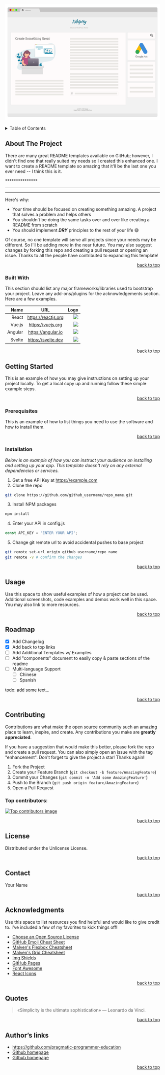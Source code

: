 <a id="readme-top"></a>

[comment]: # (There is some text that we don't want to be visible...)
[//]: # (There is some text that we don't want to be visible...)

<!-- PROJECT LOGO -->
![Product Name Screen Shot](https://raw.githubusercontent.com/othneildrew/Best-README-Template/main/images/screenshot.png)

<!-- TABLE OF CONTENTS -->

<details>
  <summary>Table of Contents</summary>
  <ol>
    <li>
      <a href="#about-the-project">About The Project</a>
      <ul>
        <li><a href="#built-with">Built With</a></li>
      </ul>
    </li>
    <li>
      <a href="#getting-started">Getting Started</a>
      <ul>
        <li><a href="#prerequisites">Prerequisites</a></li>
        <li><a href="#installation">Installation</a></li>
      </ul>
    </li>
    <li><a href="#usage">Usage</a></li>
    <li><a href="#roadmap">Roadmap</a></li>
    <li><a href="#contributing">Contributing</a></li>
    <li><a href="#license">License</a></li>
    <li><a href="#contact">Contact</a></li>
    <li><a href="#acknowledgments">Acknowledgments</a></li>
  </ol>
</details>


<!-- ABOUT THE PROJECT -->
## About The Project

There are many great README templates available on GitHub; however, I didn't find one that really suited my needs so I created this enhanced one. I want to create a README template so amazing that it'll be the last one you ever need -- I think this is it.

\***************

---------------

____________

Here's why:

* Your time should be focused on creating something amazing. A project that solves a problem and helps others
* You shouldn't be doing the same tasks over and over like creating a README from scratch
* You should implement ___DRY___ principles to the rest of your life :smile:

Of course, no one template will serve all projects since your needs may be different. So I'll be adding more in the near future. You may also suggest changes by forking this repo and creating a pull request or opening an issue. Thanks to all the people have contributed to expanding this template!

<p align="right"> <a href="#readme-top">back to top</a> </p>

### Built With

This section should list any major frameworks/libraries used to bootstrap your project. Leave any add-ons/plugins for the acknowledgements section. Here are a few examples.

|Name             |URL                   |Logo                                                            |
|------:|:-------:|--------:|
|React            |https://reactjs.org   |<img src="https://reactjs.org/logo-og.png" width="50" />          |
|Vue.js           |https://vuejs.org     |<img src="https://vuejs.org/images/logo.png" width="50" />|
|Angular          |https://angular.io    |<img src="https://angular.io/assets/images/logos/angular/angular.png" width="50" /> |
|Svelte           |https://svelte.dev    |<img src="https://svelte.dev/svelte-logo-horizontal.svg" width="50" /> |

<p align="right"> <a href="#readme-top">back to top</a> </p>

<!-- GETTING STARTED -->
## Getting Started

This is an example of how you may give instructions on setting up your project locally.
To get a local copy up and running follow these simple example steps.

<p align="right"> <a href="#readme-top">back to top</a> </p>

### Prerequisites

This is an example of how to list things you need to use the software and how to install them.

<p align="right"> <a href="#readme-top">back to top</a> </p>

### Installation

*Below is an example of how you can instruct your audience on installing and setting up your app. This template doesn't rely on any external dependencies or services.*

1. Get a free API Key at https://example.com
2. Clone the repo
```sh
git clone https://github.com/github_username/repo_name.git
```
3. Install NPM packages
```sh
npm install
```
4. Enter your API in config.js
```js
const API_KEY = 'ENTER YOUR API';
```
5. Change git remote url to avoid accidental pushes to base project
```sh
git remote set-url origin github_username/repo_name
git remote -v # confirm the changes
```

<p align="right"> <a href="#readme-top">back to top</a> </p>

<!-- USAGE EXAMPLES -->
## Usage

Use this space to show useful examples of how a project can be used. Additional screenshots, code examples and demos work well in this space. You may also link to more resources.

<p align="right"> <a href="#readme-top">back to top</a> </p>

<!-- ROADMAP -->
## Roadmap
- [x] Add Changelog
- [x] Add back to top links
- [ ] Add Additional Templates w/ Examples
- [ ] Add "components" document to easily copy & paste sections of the readme
- [ ] Multi-language Support
  - [ ] Chinese
  - [ ] Spanish

todo: add some text...

<p align="right"> <a href="#readme-top">back to top</a> </p>

<!-- CONTRIBUTING -->
## Contributing

Contributions are what make the open source community such an amazing place to learn, inspire, and create. Any contributions you make are **greatly appreciated**.

If you have a suggestion that would make this better, please fork the repo and create a pull request. You can also simply open an issue with the tag "enhancement".
Don't forget to give the project a star! Thanks again!

1. Fork the Project
2. Create your Feature Branch (`git checkout -b feature/AmazingFeature`)
3. Commit your Changes (`git commit -m 'Add some AmazingFeature'`)
4. Push to the Branch (`git push origin feature/AmazingFeature`)
5. Open a Pull Request

### Top contributors:

[![Top contributors image](https://contrib.rocks/image?repo=othneildrew/Best-README-Template)](https://github.com/othneildrew/Best-README-Template/graphs/contributors)
<p align="right"> <a href="#readme-top">back to top</a> </p>

<!-- LICENSE -->
## License

Distributed under the Unlicense License.

<p align="right"> <a href="#readme-top">back to top</a> </p>

<!-- CONTACT -->
## Contact

Your Name 

<p align="right"> <a href="#readme-top">back to top</a> </p>

<!-- ACKNOWLEDGMENTS -->
## Acknowledgments

Use this space to list resources you find helpful and would like to give credit to. I've included a few of my favorites to kick things off!

* [Choose an Open Source License](https://choosealicense.com)
* [GitHub Emoji Cheat Sheet](https://www.webpagefx.com/tools/emoji-cheat-sheet)
* [Malven's Flexbox Cheatsheet](https://flexbox.malven.co/)
* [Malven's Grid Cheatsheet](https://grid.malven.co/)
* [Img Shields](https://shields.io)
* [GitHub Pages](https://pages.github.com)
* [Font Awesome](https://fontawesome.com)
* [React Icons](https://react-icons.github.io/react-icons/search)

<p align="right"> <a href="#readme-top">back to top</a> </p>

## Quotes 

> «Simplicity is the ultimate sophistication» — Leonardo da Vinci.

<p align="right"> <a href="#readme-top">back to top</a> </p>

## Author’s links

* <https://github.com/pragmatic-programmer-education>
* [Github homepage](https://github.com/pragmatic-programmer-education)
* [Github homepage](https://github.com/pragmatic-programmer-education "Click here to navigate to author's homepage")

<p align="right"> <a href="#readme-top">back to top</a> </p>
